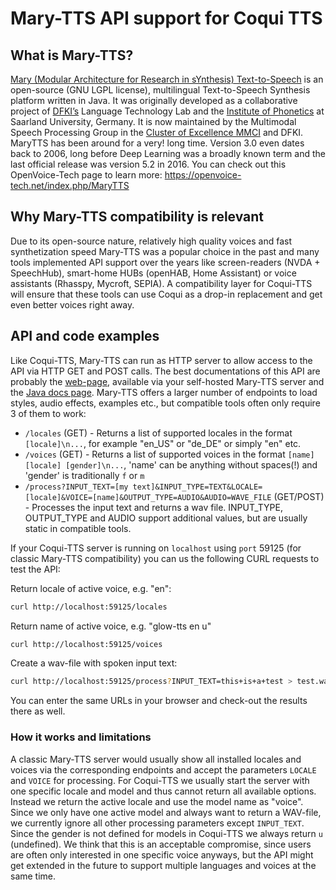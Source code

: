 # Mary-TTS API support for Coqui TTS

## What is Mary-TTS?

[Mary (Modular Architecture for Research in sYnthesis) Text-to-Speech](http://mary.dfki.de/) is an open-source (GNU LGPL license), multilingual Text-to-Speech Synthesis platform written in Java. It was originally developed as a collaborative project of [DFKI’s](http://www.dfki.de/web) Language Technology Lab and the [Institute of Phonetics](http://www.coli.uni-saarland.de/groups/WB/Phonetics/) at Saarland University, Germany. It is now maintained by the Multimodal Speech Processing Group in the [Cluster of Excellence MMCI](https://www.mmci.uni-saarland.de/) and DFKI.
MaryTTS has been around for a very! long time. Version 3.0 even dates back to 2006, long before Deep Learning was a broadly known term and the last official release was version 5.2 in 2016.
You can check out this OpenVoice-Tech page to learn more: https://openvoice-tech.net/index.php/MaryTTS

## Why Mary-TTS compatibility is relevant

Due to its open-source nature, relatively high quality voices and fast synthetization speed Mary-TTS was a popular choice in the past and many tools implemented API support over the years like screen-readers (NVDA + SpeechHub), smart-home HUBs (openHAB, Home Assistant) or voice assistants (Rhasspy, Mycroft, SEPIA). A compatibility layer for Coqui-TTS will ensure that these tools can use Coqui as a drop-in replacement and get even better voices right away.

## API and code examples

Like Coqui-TTS, Mary-TTS can run as HTTP server to allow access to the API via HTTP GET and POST calls. The best documentations of this API are probably the [web-page](https://github.com/marytts/marytts/tree/master/marytts-runtime/src/main/resources/marytts/server/http), available via your self-hosted Mary-TTS server and the [Java docs page](http://mary.dfki.de/javadoc/marytts/server/http/MaryHttpServer.html).
Mary-TTS offers a larger number of endpoints to load styles, audio effects, examples etc., but compatible tools often only require 3 of them to work:
- `/locales` (GET) - Returns a list of supported locales in the format `[locale]\n...`, for example "en_US" or "de_DE" or simply "en" etc.
- `/voices` (GET) - Returns a list of supported voices in the format `[name] [locale] [gender]\n...`, 'name' can be anything without spaces(!) and 'gender' is traditionally `f` or `m`
- `/process?INPUT_TEXT=[my text]&INPUT_TYPE=TEXT&LOCALE=[locale]&VOICE=[name]&OUTPUT_TYPE=AUDIO&AUDIO=WAVE_FILE` (GET/POST) - Processes the input text and returns a wav file. INPUT_TYPE, OUTPUT_TYPE and AUDIO support additional values, but are usually static in compatible tools.

If your Coqui-TTS server is running on `localhost` using `port` 59125 (for classic Mary-TTS compatibility) you can us the following CURL requests to test the API:

Return locale of active voice, e.g. "en":
```bash
curl http://localhost:59125/locales
```

Return name of active voice, e.g. "glow-tts en u"
```bash
curl http://localhost:59125/voices
```

Create a wav-file with spoken input text:
```bash
curl http://localhost:59125/process?INPUT_TEXT=this+is+a+test > test.wav
```

You can enter the same URLs in your browser and check-out the results there as well.

### How it works and limitations

A classic Mary-TTS server would usually show all installed locales and voices via the corresponding endpoints and accept the parameters `LOCALE` and `VOICE` for processing. For Coqui-TTS we usually start the server with one specific locale and model and thus cannot return all available options. Instead we return the active locale and use the model name as "voice". Since we only have one active model and always want to return a WAV-file, we currently ignore all other processing parameters except `INPUT_TEXT`. Since the gender is not defined for models in Coqui-TTS we always return `u` (undefined).
We think that this is an acceptable compromise, since users are often only interested in one specific voice anyways, but the API might get extended in the future to support multiple languages and voices at the same time.
